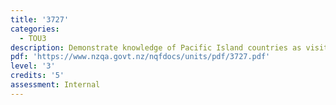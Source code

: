 ```yaml
---
title: '3727'
categories:
  - TOU3
description: Demonstrate knowledge of Pacific Island countries as visitor destinations
pdf: 'https://www.nzqa.govt.nz/nqfdocs/units/pdf/3727.pdf'
level: '3'
credits: '5'
assessment: Internal
---
```


